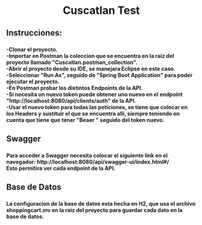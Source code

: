<h1 align="center">Cuscatlan Test</h1>

###

<h2 align="left">Instrucciones:</h2>

###

<h4 align="left">-Clonar el proyecto.<br>-Importar en Postman la coleccion que se encuentra en la raiz del proyecto llamado "Cuscatlan.postman_collection".<br>-Abrir el proyecto desde su IDE, se manejara Eclipse en este caso.<br>-Seleccionar "Run As", seguido de "Spring Boot Application" para poder ejecutar el proyecto.<br>-En Postman probar los distintos Endpoints de la API.<br>-Si necesita un nuevo token puede obtener uno nuevo en el endpoint "http://localhost:8080/api/clients/auth" de la API.<br>-Usar el nuevo token para todas las peticiones, se tiene que colocar en los Headers y sustituir el que se encuentra alli, siempre teniendo en cuenta que tiene que tener "Beaer " seguido del token nuevo.</h4>

###

<h2 align="left">Swagger</h2>

###

<h4 align="left">Para acceder a Swagger necesita colocar el siguiente link en el navegador: http://localhost:8080/api/swagger-ui/index.html#/<br>Esto permitira ver cada endpoint de la API.</h4>

###

<h2 align="left">Base de Datos</h2>

###

<h4 align="left">La configuracion de la base de datos esta hecha en H2, que usa el archivo shoppingcart.mv en la raiz del proyecto para guardar cada dato en la base de datos.</h4>

###